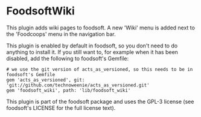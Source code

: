 FoodsoftWiki
============

This plugin adds wiki pages to foodsoft. A new 'Wiki' menu is added next to
the 'Foodcoops' menu in the navigation bar.

This plugin is enabled by default in foodsoft, so you don't need to do anything
to install it. If you still want to, for example when it has been disabled,
add the following to foodsoft's Gemfile:

```Gemfile
# we use the git version of acts_as_versioned, so this needs to be in foodsoft's Gemfile
gem 'acts_as_versioned', git: 'git://github.com/technoweenie/acts_as_versioned.git'
gem 'foodsoft_wiki', path: 'lib/foodsoft_wiki'
```

This plugin is part of the foodsoft package and uses the GPL-3 license (see
foodsoft's LICENSE for the full license text).

